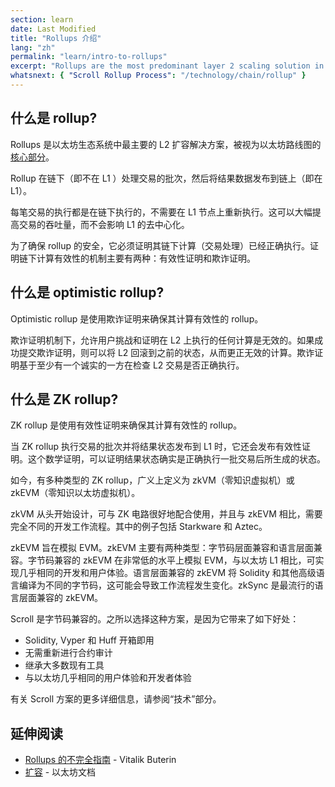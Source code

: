 ```yaml
---
section: learn
date: Last Modified
title: "Rollups 介绍"
lang: "zh"
permalink: "learn/intro-to-rollups"
excerpt: "Rollups are the most predominant layer 2 scaling solution in the Ethereum ecosystem."
whatsnext: { "Scroll Rollup Process": "/technology/chain/rollup" }
---
```


## 什么是 rollup?

Rollups 是以太坊生态系统中最主要的 L2 扩容解决方案，被视为以太坊路线图的 [核心部分](https://ethereum-magicians.org/t/a-rollup-centric-ethereum-roadmap/4698)。

Rollup 在链下（即不在 L1 ）处理交易的批次，然后将结果数据发布到链上（即在 L1）。

每笔交易的执行都是在链下执行的，不需要在 L1 节点上重新执行。这可以大幅提高交易的吞吐量，而不会影响 L1 的去中心化。

为了确保 rollup 的安全，它必须证明其链下计算（交易处理）已经正确执行。证明链下计算有效性的机制主要有两种：有效性证明和欺诈证明。

## 什么是 optimistic rollup?

Optimistic rollup 是使用欺诈证明来确保其计算有效性的 rollup。

欺诈证明机制下，允许用户挑战和证明在 L2 上执行的任何计算是无效的。如果成功提交欺诈证明，则可以将 L2 回滚到之前的状态，从而更正无效的计算。欺诈证明基于至少有一个诚实的一方在检查 L2 交易是否正确执行。

## 什么是 ZK rollup?

ZK rollup 是使用有效性证明来确保其计算有效性的 rollup。

当 ZK rollup 执行交易的批次并将结果状态发布到 L1 时，它还会发布有效性证明。这个数学证明，可以证明结果状态确实是正确执行一批交易后所生成的状态。

如今，有多种类型的 ZK rollup，广义上定义为 zkVM（零知识虚拟机）或 zkEVM（零知识以太坊虚拟机）。

zkVM 从头开始设计，可与 ZK 电路很好地配合使用，并且与 zkEVM 相比，需要完全不同的开发工作流程。其中的例子包括 Starkware 和 Aztec。

zkEVM 旨在模拟 EVM。zkEVM 主要有两种类型：字节码层面兼容和语言层面兼容。字节码兼容的 zkEVM 在非常低的水平上模拟 EVM，与以太坊 L1 相比，可实现几乎相同的开发和用户体验。语言层面兼容的 zkEVM 将 Solidity 和其他高级语言编译为不同的字节码，这可能会导致工作流程发生变化。zkSync 是最流行的语言层面兼容的 zkEVM。

Scroll 是字节码兼容的。之所以选择这种方案，是因为它带来了如下好处：

- Solidity, Vyper 和 Huff 开箱即用
- 无需重新进行合约审计
- 继承大多数现有工具
- 与以太坊几乎相同的用户体验和开发者体验

有关 Scroll 方案的更多详细信息，请参阅“技术”部分。

## 延伸阅读

- [Rollups 的不完全指南](https://vitalik.ca/general/2021/01/05/rollup.html) - Vitalik Buterin
- [扩容](https://ethereum.org/en/developers/docs/scaling/) - 以太坊文档
